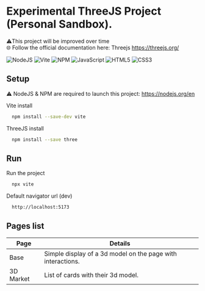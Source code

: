 # Experimental ThreeJS Project (Personal Sandbox).
⚠️This project will be improved over time  
🌐 Follow the official documentation here: Threejs https://threejs.org/

![NodeJS](https://img.shields.io/badge/node.js-6DA55F?style=for-the-badge&logo=node.js&logoColor=white)
![Vite](https://img.shields.io/badge/vite-%23646CFF.svg?style=for-the-badge&logo=vite&logoColor=white)
![NPM](https://img.shields.io/badge/NPM-%23CB3837.svg?style=for-the-badge&logo=npm&logoColor=white)
![JavaScript](https://img.shields.io/badge/javascript-%23323330.svg?style=for-the-badge&logo=javascript&logoColor=%23F7DF1E)
![HTML5](https://img.shields.io/badge/html5-%23E34F26.svg?style=for-the-badge&logo=html5&logoColor=white)
![CSS3](https://img.shields.io/badge/css3-%231572B6.svg?style=for-the-badge&logo=css3&logoColor=white)

## Setup
⚠️ NodeJS & NPM are required to launch this project: https://nodejs.org/en

Vite install
```bash
  npm install --save-dev vite
```
ThreeJS install
```bash
  npm install --save three
```

## Run
Run the project
```bash
  npx vite
```
Default navigator url (dev)
```bash
  http://localhost:5173
```

## Pages list

| Page             | Details                                                               |
| ----------------- | ------------------------------------------------------------------ |
| Base | Simple display of a 3d model on the page with interactions. |
| 3D Market | List of cards with their 3d model. |



